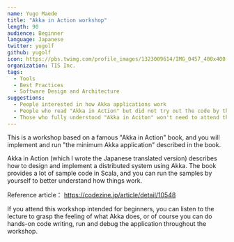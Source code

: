 ```yaml
---
name: Yugo Maede
title: "Akka in Action workshop"
length: 90
audience: Beginner
language: Japanese
twitter: yugolf
github: yugolf
icon: https://pbs.twimg.com/profile_images/1323009614/IMG_0457_400x400.jpg
organization: TIS Inc.
tags:
  - Tools
  - Best Practices
  - Software Design and Architecture
suggestions:
  - People interested in how Akka applications work
  - People who read "Akka in Action" but did not try out the code by themselves
  - Those who fully understood "Akka in Aciton" won't need to attend the workshop
---
```

This is a workshop based on a famous "Akka in Action" book, 
and you will implement and run "the minimum Akka application" described in the book.

Akka in Action (which I wrote the Japanese translated version) describes 
how to design and implement a distributed system using Akka.
The book provides a lot of sample code in Scala, and you can run the samples by yourself
to better understand how things work.

Reference article： https://codezine.jp/article/detail/10548

If you attend this workshop intended for beginners, 
you can listen to the lecture to grasp the feeling of what Akka does,
or of course you can do hands-on code writing, run and debug the application throughout the workshop.
